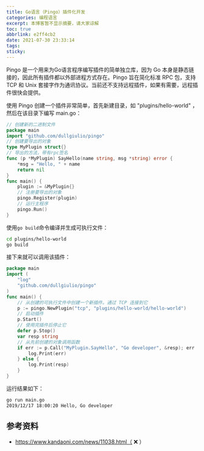 ```yaml
---
title: Go语言（Pingo）插件化开发
categories: 编程语言
excerpt: 本博客暂不显示摘要，请大家谅解
toc: true
abbrlink: e2ff4cb2
date: 2021-07-30 23:33:14
tags:
sticky:
---
```


Pingo 是一个用来为Go语言程序编写插件的简单独立库，因为 Go 本身是静态链接的，因此所有插件都以外部进程方式存在。Pingo 旨在简化标准 RPC 包，支持 TCP 和 Unix 套接字作为通讯协议。当前还不支持远程插件，如果有需要，远程插件很快会提供。

使用 Pingo 创建一个插件非常简单，首先新建目录，如 "plugins/hello-world" ，然后在该目录下编写 main.go：

```go
// 创建新的二进制文件
package main
import "github.com/dullgiulio/pingo"
// 创建要导出的对象
type MyPlugin struct{}
// 导出的方法，带有rpc签名
func (p *MyPlugin) SayHello(name string, msg *string) error {
    *msg = "Hello, " + name
    return nil
}
func main() {
    plugin := &MyPlugin{}
    // 注册要导出的对象
    pingo.Register(plugin)
    // 运行主程序
    pingo.Run()
}
```

使用`go build`命令编译并生成可执行文件：

```bash
cd plugins/hello-world
go build
```

接下来就可以调用该插件：

```go
package main
import (
    "log"
    "github.com/dullgiulio/pingo"
)
func main() {
    // 从创建的可执行文件中创建一个新插件。通过 TCP 连接到它
    p := pingo.NewPlugin("tcp", "plugins/hello-world/hello-world")
    // 启动插件
    p.Start()
    // 使用完插件后停止它
    defer p.Stop()
    var resp string
    // 从先前创建的对象调用函数
    if err := p.Call("MyPlugin.SayHello", "Go developer", &resp); err != nil {
        log.Print(err)
    } else {
        log.Print(resp)
    }
}
```

运行结果如下：

```bash
go run main.go
2019/12/17 18:00:20 Hello, Go developer
```

## 参考资料

- https://www.kandaoni.com/news/11038.html（ ❌ ）
